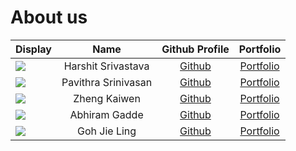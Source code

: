 # About us

Display |        Name        |                  Github Profile                  | Portfolio 
--------|:------------------:|:------------------------------------------------:|:---------:
![](https://via.placeholder.com/100.png?text=Photo) | Harshit Srivastava | [Github](https://github.com/HarshitSrivastavaHS) | [Portfolio](docs/team/harshit.md) 
![](https://via.placeholder.com/100.png?text=Photo) | Pavithra Srinivasan | [Github](https://github.com/) | [Portfolio](docs/team/johndoe.md)
![](https://via.placeholder.com/100.png?text=Photo) | Zheng Kaiwen | [Github](https://github.com/kevin88866) | [Portfolio](docs/team/kevin88866.md)
![](https://via.placeholder.com/100.png?text=Photo) | Abhiram Gadde | [Github](https://github.com/argadde) | [Portfolio](docs/team/argadde.md)
![](https://via.placeholder.com/100.png?text=Photo) | Goh Jie Ling | [Github](https://github.com/gohjieling834) | [Portfolio](docs/team/gohjieling.md)

